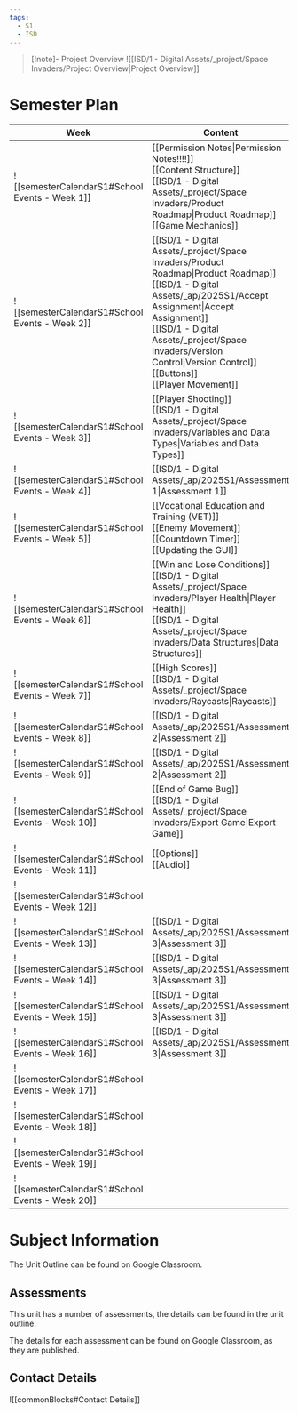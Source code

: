 ```yaml
---
tags:
  - S1
  - ISD
---
```

> [!note]- Project Overview 
> ![[ISD/1 - Digital Assets/_project/Space Invaders/Project Overview|Project Overview]]


# Semester Plan

| Week                                            | Content                                                                                                                                                                                                                                                                                        | Submissions                                                                 |
| ----------------------------------------------- | ---------------------------------------------------------------------------------------------------------------------------------------------------------------------------------------------------------------------------------------------------------------------------------------------- | --------------------------------------------------------------------------- |
| ![[semesterCalendarS1#School Events - Week 1]]  | [[Permission Notes\|Permission Notes!!!!]]<br>[[Content Structure]]<br>[[ISD/1 - Digital Assets/_project/Space Invaders/Product Roadmap\|Product Roadmap]]<br>[[Game Mechanics]]                                                                                                               |                                                                             |
| ![[semesterCalendarS1#School Events - Week 2]]  | [[ISD/1 - Digital Assets/_project/Space Invaders/Product Roadmap\|Product Roadmap]]<br>[[ISD/1 - Digital Assets/_ap/2025S1/Accept Assignment\|Accept Assignment]]<br>[[ISD/1 - Digital Assets/_project/Space Invaders/Version Control\|Version Control]]<br>[[Buttons]]<br>[[Player Movement]] |                                                                             |
| ![[semesterCalendarS1#School Events - Week 3]]  | [[Player Shooting]]<br>[[ISD/1 - Digital Assets/_project/Space Invaders/Variables and Data Types\|Variables and Data Types]]                                                                                                                                                                   |                                                                             |
| ![[semesterCalendarS1#School Events - Week 4]]  | [[ISD/1 - Digital Assets/_ap/2025S1/Assessment 1\|Assessment 1]]                                                                                                                                                                                                                               | [[ISD/1 - Digital Assets/_ap/2025S1/Assessment 1\|Assessment 1 Due Friday]] |
| ![[semesterCalendarS1#School Events - Week 5]]  | [[Vocational Education and Training (VET)]]<br>[[Enemy Movement]]<br>[[Countdown Timer]]<br>[[Updating the GUI]]<br>                                                                                                                                                                           |                                                                             |
| ![[semesterCalendarS1#School Events - Week 6]]  | [[Win and Lose Conditions]]<br>[[ISD/1 - Digital Assets/_project/Space Invaders/Player Health\|Player Health]]<br>[[ISD/1 - Digital Assets/_project/Space Invaders/Data Structures\|Data Structures]]                                                                                          |                                                                             |
| ![[semesterCalendarS1#School Events - Week 7]]  | [[High Scores]]<br>[[ISD/1 - Digital Assets/_project/Space Invaders/Raycasts\|Raycasts]]                                                                                                                                                                                                       |                                                                             |
| ![[semesterCalendarS1#School Events - Week 8]]  | [[ISD/1 - Digital Assets/_ap/2025S1/Assessment 2\|Assessment 2]]                                                                                                                                                                                                                               |                                                                             |
| ![[semesterCalendarS1#School Events - Week 9]]  | [[ISD/1 - Digital Assets/_ap/2025S1/Assessment 2\|Assessment 2]]                                                                                                                                                                                                                               | [[ISD/1 - Digital Assets/_ap/2025S1/Assessment 2\|Assessment 2 Due Friday]] |
| ![[semesterCalendarS1#School Events - Week 10]] | [[End of Game Bug]]<br>[[ISD/1 - Digital Assets/_project/Space Invaders/Export Game\|Export Game]]                                                                                                                                                                                             |                                                                             |
| ![[semesterCalendarS1#School Events - Week 11]] | [[Options]]<br>[[Audio]]                                                                                                                                                                                                                                                                       |                                                                             |
| ![[semesterCalendarS1#School Events - Week 12]] |                                                                                                                                                                                                                                                                                                |                                                                             |
| ![[semesterCalendarS1#School Events - Week 13]] | [[ISD/1 - Digital Assets/_ap/2025S1/Assessment 3\|Assessment 3]]                                                                                                                                                                                                                               |                                                                             |
| ![[semesterCalendarS1#School Events - Week 14]] | [[ISD/1 - Digital Assets/_ap/2025S1/Assessment 3\|Assessment 3]]                                                                                                                                                                                                                               |                                                                             |
| ![[semesterCalendarS1#School Events - Week 15]] | [[ISD/1 - Digital Assets/_ap/2025S1/Assessment 3\|Assessment 3]]                                                                                                                                                                                                                               |                                                                             |
| ![[semesterCalendarS1#School Events - Week 16]] | [[ISD/1 - Digital Assets/_ap/2025S1/Assessment 3\|Assessment 3]]                                                                                                                                                                                                                               | **Friday** [[ISD/1 - Digital Assets/_ap/2025S1/Assessment 3\|Assessment 3]] |
| ![[semesterCalendarS1#School Events - Week 17]] |                                                                                                                                                                                                                                                                                                |                                                                             |
| ![[semesterCalendarS1#School Events - Week 18]] |                                                                                                                                                                                                                                                                                                |                                                                             |
| ![[semesterCalendarS1#School Events - Week 19]] |                                                                                                                                                                                                                                                                                                |                                                                             |
| ![[semesterCalendarS1#School Events - Week 20]] |                                                                                                                                                                                                                                                                                                |                                                                             |

# Subject Information

The Unit Outline can be found on Google Classroom.

## Assessments

This unit has a number of assessments, the details can be found in the unit outline.

The details for each assessment can be found on Google Classroom, as they are published.

## Contact Details

![[commonBlocks#Contact Details]]

